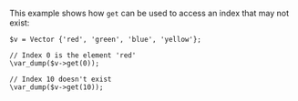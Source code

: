 This example shows how `get` can be used to access an index that may not exist:

```basic-usage.php
$v = Vector {'red', 'green', 'blue', 'yellow'};

// Index 0 is the element 'red'
\var_dump($v->get(0));

// Index 10 doesn't exist
\var_dump($v->get(10));
```
